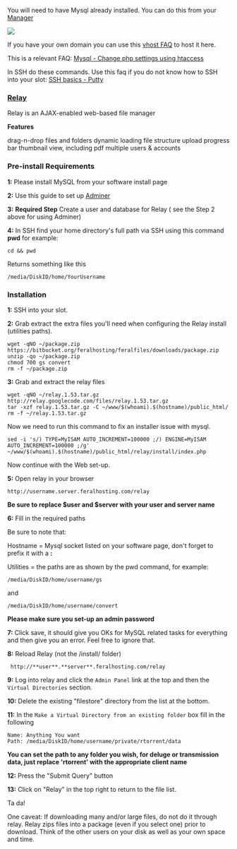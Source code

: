 
You will need to have Mysql already installed. You can do this from your [Manager](https://www.feralhosting.com/manager/)

![](https://raw.github.com/feralhosting/feralfilehosting/master/Feral%20Wiki/HTTP/Worpress/installmysql.png)

If you have your own domain you can use this [vhost FAQ](https://www.feralhosting.com/faq/view?question=52) to host it here.

This is a relevant FAQ: [Mysql - Change php settings using htaccess](https://www.feralhosting.com/faq/view?question=213)

In SSH do these commands. Use this faq if you do not know how to SSH into your slot: [SSH basics - Putty](https://www.feralhosting.com/faq/view?question=12)

### [Relay](http://code.google.com/p/relay/)

Relay is an AJAX-enabled web-based file manager

**Features**

drag-n-drop files and folders
dynamic loading file structure
upload progress bar
thumbnail view, including pdf
multiple users & accounts

### Pre-install Requirements

**1:** Please install MySQL from your software install page

**2:** Use this guide to set up [Adminer](https://www.feralhosting.com/faq/view?question=116)

**3:**  **Required Step** Create a user and database for Relay ( see the Step 2 above for using Adminer)

**4:** In SSH find your home directory's full path via SSH using this command **pwd** for example:

```
cd && pwd
```

Returns something like this

```
/media/DiskID/home/YourUsername
```

### Installation

**1:** SSH into your slot.

**2:** Grab extract the extra files you'll need when configuring the Relay install (utilities paths).

```
wget -qNO ~/package.zip https://bitbucket.org/feralhosting/feralfiles/downloads/package.zip
unzip -qo ~/package.zip
chmod 700 gs convert
rm -f ~/package.zip
```

**3:**  Grab and extract the relay files

```
wget -qNO ~/relay.1.53.tar.gz http://relay.googlecode.com/files/relay.1.53.tar.gz
tar -xzf relay.1.53.tar.gz -C ~/www/$(whoami).$(hostname)/public_html/
rm -f ~/relay.1.53.tar.gz
```

Now we need to run this command to fix an installer issue with mysql.

```
sed -i 's/) TYPE=MyISAM AUTO_INCREMENT=100000 ;/) ENGINE=MyISAM AUTO_INCREMENT=100000 ;/g' ~/www/$(whoami).$(hostname)/public_html/relay/install/index.php
```

Now continue with the Web set-up.

**5:**  Open relay in your browser

```
http://username.server.feralhosting.com/relay
```

**Be sure to replace $user and $server with your user and server name**

**6:** Fill in the required paths

Be sure to note that:

Hostname = Mysql socket listed on your software page, don't forget to prefix it with a **:** 

Utilities = the paths are as shown by the pwd command, for example:

```
/media/DiskID/home/username/gs
```

and

```
/media/DiskID/home/username/convert
```

**Please make sure you set-up an admin password**

**7:** Click save, it should give you OKs for MySQL related tasks for everything and then give you an error.  Feel free to ignore that.

**8:**  Reload Relay (not the /install/ folder)

```
 http://**user**.**server**.feralhosting.com/relay
```

**9:**  Log into relay and click the `Admin Panel` link at the top and then the `Virtual Directories` section.

**10:**  Delete the existing "filestore" directory from the list at the bottom.  

**11:**  In the `Make a Virtual Directory from an existing folder` box fill in the following

```
Name: Anything You want
Path: /media/DiskID/home/username/private/rtorrent/data
```

**You can set the path to any folder you wish, for deluge or transmission data, just replace 'rtorrent' with the appropriate client name**

**12:**  Press the "Submit Query" button

**13:**  Click on "Relay" in the top right to return to the file list.

Ta da!

One caveat:  If downloading many and/or large files, do not do it through relay.  Relay zips files into a package (even if you select one) prior to download.  Think of the other users on your disk as well as your own space and time.




